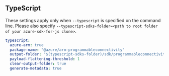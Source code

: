 ## TypeScript

These settings apply only when `--typescript` is specified on the command line.
Please also specify `--typescript-sdks-folder=<path to root folder of your azure-sdk-for-js clone>`.

``` yaml $(typescript)
typescript:
  azure-arm: true
  package-name: "@azure/arm-programmableconnectivity"
  output-folder: "$(typescript-sdks-folder)/sdk/programmableconnectivity/arm-programmableconnectivity"
  payload-flattening-threshold: 1
  clear-output-folder: true
  generate-metadata: true
```
